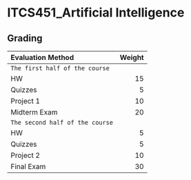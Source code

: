 # ITCS451_Artificial Intelligence

## Grading

|Evaluation Method  | Weight  |
|:---|---:|
|``The first half of the course``|
| HW  | 15  |
|   Quizzes |  5 |
| Project 1  | 10 |
| Midterm Exam| 20 |
|``The second half of the course``|
| HW  | 5  |
|   Quizzes |  5 |
| Project 2  | 10 |
| Final Exam| 30 |